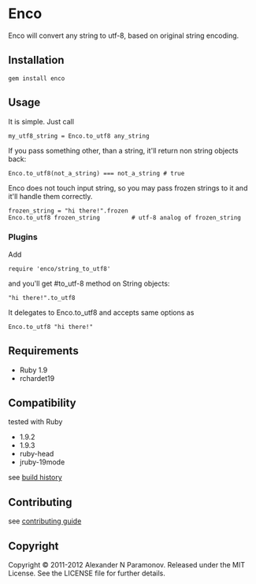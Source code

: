 Enco
==========
Enco will convert any string to utf-8, based on original string encoding.

Installation
------------
    gem install enco

Usage
-----
It is simple. Just call

    my_utf8_string = Enco.to_utf8 any_string

If you pass something other, than a string, it'll return non string objects back:

    Enco.to_utf8(not_a_string) === not_a_string # true

Enco does not touch input string, so you may pass frozen strings to it and it'll handle them correctly.

    frozen_string = "hi there!".frozen
    Enco.to_utf8 frozen_string         # utf-8 analog of frozen_string

### Plugins
Add

    require 'enco/string_to_utf8'

and you'll get #to_utf-8 method on String objects:

    "hi there!".to_utf8
It delegates to Enco.to_utf8 and accepts same options as

    Enco.to_utf8 "hi there!"


Requirements
------------

* Ruby 1.9
* rchardet19

Compatibility
-------------
tested with Ruby

* 1.9.2
* 1.9.3
* ruby-head
* jruby-19mode

see [build history](http://travis-ci.org/#!/AlexParamonov/enco/builds)

Contributing
-------------
see [contributing guide](http://github.com/AlexParamonov/enco/blob/master/CONTRIBUTING.md)

Copyright
---------
Copyright © 2011-2012 Alexander N Paramonov.
Released under the MIT License. See the LICENSE file for further details.